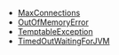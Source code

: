 * [MaxConnections](MaxConnections.md)
* [OutOfMemoryError](OutOfMemoryError.md)
* [TemptableException](TemptableException.md)
* [TimedOutWaitingForJVM](TimedOutWaitingForJVM.md)
